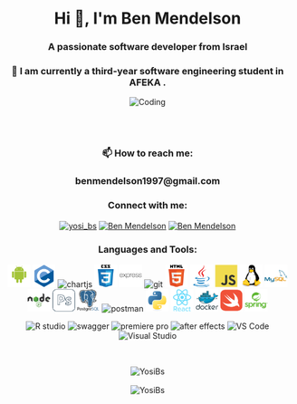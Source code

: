 <h1 align="center">Hi 👋, I'm Ben Mendelson</h1>
<h3 align="center">A passionate software developer from Israel</h3>




<h3 align="center">🌱 I am currently a third-year software engineering student in AFEKA .</h3> 
<p align="center">
  <img alt="Coding" width="400" src="https://camo.githubusercontent.com/7de37139d0b4c1ce40865e799b446c0e963a3dd8fb68d239707237c40604fa3d/68747470733a2f2f63646e2e6472696262626c652e636f6d2f75736572732f3733303730332f73637265656e73686f74732f363538313234332f6176656e746f2e676966">
</p>

<br><br>


<h3 align="center">📫 How to reach me:</h3>
<h3 align="center"> benmendelson1997@gmail.com</h3>
<h3 align="center">Connect with me:</h3>
<p align="center">
<a href="https://www.instagram.com/benmendelson/" target="blank"><img align="center" src="https://raw.githubusercontent.com/rahuldkjain/github-profile-readme-generator/master/src/images/icons/Social/instagram.svg" alt="yosi_bs" height="30" width="40" /></a>
<a href="https://www.linkedin.com/in/ben-mendelson-174595272/" target="_blank"><img align="center" src="https://upload.wikimedia.org/wikipedia/commons/c/ca/LinkedIn_logo_initials.png" alt="Ben Mendelson" height="35" width="35" /></a>
<a href="https://www.facebook.com/benmendelson" target="_blank"><img align="center" src="https://raw.githubusercontent.com/rahuldkjain/github-profile-readme-generator/master/src/images/icons/Social/facebook.svg" alt="Ben Mendelson" height="35" width="35" /></a>
</p>

<h3 align="center">Languages and Tools:</h3>
<p align="center">
  <a href="https://developer.android.com" target="_blank" rel="noreferrer" style="text-decoration: none;"><img src="https://raw.githubusercontent.com/devicons/devicon/master/icons/android/android-original-wordmark.svg" alt="android" width="40" height="40"/></a>
  <a href="https://www.cprogramming.com/" target="_blank" rel="noreferrer" style="text-decoration: none;"><img src="https://raw.githubusercontent.com/devicons/devicon/master/icons/c/c-original.svg" alt="c" width="40" height="40"/></a>
  <a href="https://www.chartjs.org" target="_blank" rel="noreferrer" style="text-decoration: none;"><img src="https://www.chartjs.org/media/logo-title.svg" alt="chartjs" width="40" height="40"/></a>
  <a href="https://www.w3schools.com/css/" target="_blank" rel="noreferrer" style="text-decoration: none;"><img src="https://raw.githubusercontent.com/devicons/devicon/master/icons/css3/css3-original-wordmark.svg" alt="css3" width="40" height="40"/></a>
  <a href="https://expressjs.com" target="_blank" rel="noreferrer" style="text-decoration: none;"><img src="https://raw.githubusercontent.com/devicons/devicon/master/icons/express/express-original-wordmark.svg" alt="express" width="40" height="40"/></a>
  <a href="https://git-scm.com/" target="_blank" rel="noreferrer" style="text-decoration: none;"><img src="https://www.vectorlogo.zone/logos/git-scm/git-scm-icon.svg" alt="git" width="40" height="40"/></a>
  <a href="https://www.w3.org/html/" target="_blank" rel="noreferrer" style="text-decoration: none;"><img src="https://raw.githubusercontent.com/devicons/devicon/master/icons/html5/html5-original-wordmark.svg" alt="html5" width="40" height="40"/></a>
  <a href="https://www.java.com" target="_blank" rel="noreferrer" style="text-decoration: none;"><img src="https://raw.githubusercontent.com/devicons/devicon/master/icons/java/java-original.svg" alt="java" width="40" height="40"/></a>
  <a href="https://developer.mozilla.org/en-US/docs/Web/JavaScript" target="_blank" rel="noreferrer" style="text-decoration: none;"><img src="https://raw.githubusercontent.com/devicons/devicon/master/icons/javascript/javascript-original.svg" alt="javascript" width="40" height="40"/></a>
  <a href="https://www.linux.org/" target="_blank" rel="noreferrer" style="text-decoration: none;"><img src="https://raw.githubusercontent.com/devicons/devicon/master/icons/linux/linux-original.svg" alt="linux" width="40" height="40"/></a>
  <a href="https://www.mysql.com/" target="_blank" rel="noreferrer" style="text-decoration: none;"><img src="https://raw.githubusercontent.com/devicons/devicon/master/icons/mysql/mysql-original-wordmark.svg" alt="mysql" width="40" height="40"/></a>
  <a href="https://nodejs.org" target="_blank" rel="noreferrer" style="text-decoration: none;"><img src="https://raw.githubusercontent.com/devicons/devicon/master/icons/nodejs/nodejs-original-wordmark.svg" alt="nodejs" width="40" height="40"/></a>
  <a href="https://www.photoshop.com/en" target="_blank" rel="noreferrer" style="text-decoration: none;"><img src="https://raw.githubusercontent.com/devicons/devicon/master/icons/photoshop/photoshop-line.svg" alt="photoshop" width="40" height="40"/></a>
  <a href="https://www.postgresql.org" target="_blank" rel="noreferrer" style="text-decoration: none;"><img src="https://raw.githubusercontent.com/devicons/devicon/master/icons/postgresql/postgresql-original-wordmark.svg" alt="postgresql" width="40" height="40"/></a>
  <a href="https://postman.com" target="_blank" rel="noreferrer" style="text-decoration: none;"><img src="https://www.vectorlogo.zone/logos/getpostman/getpostman-icon.svg" alt="postman" width="40" height="40"/></a>
  <a href="https://www.python.org" target="_blank" rel="noreferrer" style="text-decoration: none;"><img src="https://raw.githubusercontent.com/devicons/devicon/master/icons/python/python-original.svg" alt="python" width="40" height="40"/></a>
  <a href="https://reactjs.org/" target="_blank" rel="noreferrer" style="text-decoration: none;"><img src="https://raw.githubusercontent.com/devicons/devicon/master/icons/react/react-original-wordmark.svg" alt="react" width="40" height="40"/></a>
  <a href="https://www.docker.com/" target="_blank" rel="noreferrer" style="text-decoration: none;"><img src="https://raw.githubusercontent.com/devicons/devicon/master/icons/docker/docker-original-wordmark.svg" alt="docker" width="40" height="40"/></a>
  <a href="https://developer.apple.com/swift/" target="_blank" rel="noreferrer" style="text-decoration: none;"><img src="https://raw.githubusercontent.com/devicons/devicon/master/icons/swift/swift-original.svg" alt="swift" width="40" height="40"/></a>
  <a href="https://spring.io/projects/spring-boot" target="_blank" rel="noreferrer" style="text-decoration: none;"><img src="https://raw.githubusercontent.com/devicons/devicon/master/icons/spring/spring-original-wordmark.svg" alt="spring boot" width="40" height="40"/></a>
</p>



<p align="center">
  <a href="https://www.rstudio.com/" target="_blank" rel="noreferrer" style="text-decoration: none;"><img src="https://www.rstudio.com/wp-content/uploads/2014/06/RStudio-Ball.png" alt="R studio" width="40" height="40"/></a>
  <a href="https://swagger.io/" target="_blank" rel="noreferrer" style="text-decoration: none;"><img src="https://upload.wikimedia.org/wikipedia/commons/a/ab/Swagger-logo.png" alt="swagger" width="40" height="40"/></a>
  <a href="https://www.adobe.com/products/premiere.html" target="_blank" rel="noreferrer" style="text-decoration: none;"><img src="https://upload.wikimedia.org/wikipedia/commons/f/f2/Adobe_Premiere_Pro_Logo.svg" alt="premiere pro" width="40" height="40"/></a>
  <a href="https://www.adobe.com/products/aftereffects.html" target="_blank" rel="noreferrer" style="text-decoration: none;"><img src="https://upload.wikimedia.org/wikipedia/commons/c/cb/Adobe_After_Effects_CC_icon.svg" alt="after effects" width="40" height="40"/></a>
  <a href="https://code.visualstudio.com/" target="_blank" rel="noreferrer" style="text-decoration: none;"><img src="https://upload.wikimedia.org/wikipedia/commons/9/9a/Visual_Studio_Code_1.35_icon.svg" alt="VS Code" width="40" height="40"/></a>
  <a href="https://visualstudio.microsoft.com/" target="_blank" rel="noreferrer" style="text-decoration: none;"><img src="https://upload.wikimedia.org/wikipedia/commons/5/59/Visual_Studio_Icon_2019.svg" alt="Visual Studio" width="40" height="40"/></a>
</p>





<br>

<p align="center"><img align="center" src="https://github-readme-stats.vercel.app/api/top-langs?username=YosiBs&show_icons=true&locale=en&layout=compact" alt="YosiBs" /></p>

<p align="center"><img align="center" src="https://github-readme-streak-stats.herokuapp.com/?user=YosiBs&" alt="YosiBs" /></p>
